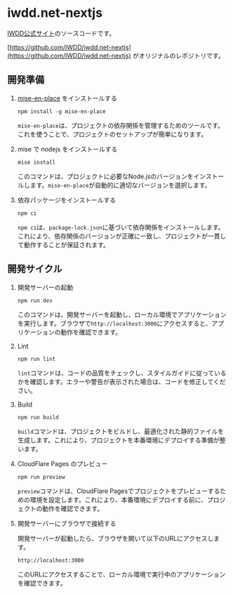 # iwdd.net-nextjs

[IWDD公式サイト](https://iwdd.net)のソースコードです。

[https://github.com/IWDD/iwdd.net-nextjs](https://github.com/IWDD/iwdd.net-nextjs)
がオリジナルのレポジトリです。

## 開発準備

1. [mise-en-place](https://mise.jdx.dev/) をインストールする

   ```shell
   npm install -g mise-en-place
   ```

   `mise-en-place`は、プロジェクトの依存関係を管理するためのツールです。これを使うことで、プロジェクトのセットアップが簡単になります。

2. mise で nodejs をインストールする

   ```shell
   mise install
   ```

   このコマンドは、プロジェクトに必要なNode.jsのバージョンをインストールします。`mise-en-place`が自動的に適切なバージョンを選択します。

3. 依存パッケージをインストールする

   ```shell
   npm ci
   ```

   `npm ci`は、`package-lock.json`に基づいて依存関係をインストールします。これにより、依存関係のバージョンが正確に一致し、プロジェクトが一貫して動作することが保証されます。

## 開発サイクル

1. 開発サーバーの起動

   ```shell
   npm run dev
   ```

   このコマンドは、開発サーバーを起動し、ローカル環境でアプリケーションを実行します。ブラウザで`http://localhost:3000`にアクセスすると、アプリケーションの動作を確認できます。

2. Lint

   ```shell
   npm run lint
   ```

   `lint`コマンドは、コードの品質をチェックし、スタイルガイドに従っているかを確認します。エラーや警告が表示された場合は、コードを修正してください。

3. Build

   ```shell
   npm run build
   ```

   `build`コマンドは、プロジェクトをビルドし、最適化された静的ファイルを生成します。これにより、プロジェクトを本番環境にデプロイする準備が整います。

4. CloudFlare Pages のプレビュー

   ```shell
   npm run preview
   ```

   `preview`コマンドは、CloudFlare Pagesでプロジェクトをプレビューするための環境を設定します。これにより、本番環境にデプロイする前に、プロジェクトの動作を確認できます。

5. 開発サーバーにブラウザで接続する

   開発サーバーが起動したら、ブラウザを開いて以下のURLにアクセスします。

   ```
   http://localhost:3000
   ```

   このURLにアクセスすることで、ローカル環境で実行中のアプリケーションを確認できます。
